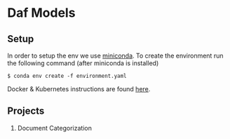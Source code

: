 # Daf Models

## Setup

In order to setup the env we use [miniconda](https://conda.io/miniconda.html).
To create the environment run the following command (after miniconda is installed)

```
$ conda env create -f environment.yaml
```

Docker & Kubernetes instructions are found [here](./outbox-classification/web-api/).

## Projects

1. Document Categorization
